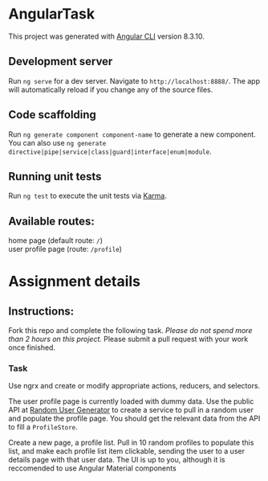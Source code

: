 # AngularTask

This project was generated with [Angular CLI](https://github.com/angular/angular-cli) version 8.3.10.

## Development server

Run `ng serve` for a dev server. Navigate to `http://localhost:8888/`. The app will automatically reload if you change any of the source files.

## Code scaffolding

Run `ng generate component component-name` to generate a new component. You can also use `ng generate directive|pipe|service|class|guard|interface|enum|module`.

## Running unit tests

Run `ng test` to execute the unit tests via [Karma](https://karma-runner.github.io).

## Available routes:
home page (default route: `/`)    
user profile page (route: `/profile`)

# Assignment details

## Instructions:

Fork this repo and complete the following task. *Please do not spend more than 2 hours on this project.* Please submit a pull request with your work once finished.

### Task
Use ngrx and create or modify appropriate actions, reducers, and selectors.

The user profile page is currently loaded with dummy data. Use the public API at [Random User Generator](https://randomuser.me/)
to create a service to pull in a random user and populate the profile page. You should get the relevant data from the API to fill a `ProfileStore`.

Create a new page, a profile list. Pull in 10 random profiles to populate this list, and make each profile list item
clickable, sending the user to a user details page with that user data. The UI is up to you, although it is reccomended to use Angular Material components

